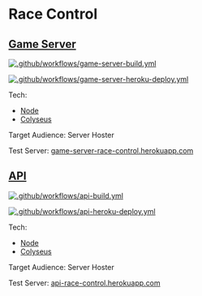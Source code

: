 # Race Control

## [Game Server](https://github.com/Wenish/race-control/tree/main/game-server-race-control)

[![.github/workflows/game-server-build.yml](https://github.com/Wenish/race-control/actions/workflows/game-server-build.yml/badge.svg)](https://github.com/Wenish/race-control/actions/workflows/game-server-build.yml)

[![.github/workflows/game-server-heroku-deploy.yml](https://github.com/Wenish/race-control/actions/workflows/game-server-heroku-deploy.yml/badge.svg)](https://github.com/Wenish/race-control/actions/workflows/game-server-heroku-deploy.yml)

Tech:

- [Node](https://nodejs.org/)
- [Colyseus](https://colyseus.io/)

Target Audience: Server Hoster

Test Server: [game-server-race-control.herokuapp.com](https://game-server-race-control.herokuapp.com/)


## [API](https://github.com/Wenish/race-control/tree/main/api-race-control)

[![.github/workflows/api-build.yml](https://github.com/Wenish/race-control/actions/workflows/api-build.yml/badge.svg)](https://github.com/Wenish/race-control/actions/workflows/api-build.yml)

[![.github/workflows/api-heroku-deploy.yml](https://github.com/Wenish/race-control/actions/workflows/api-heroku-deploy.yml/badge.svg)](https://github.com/Wenish/race-control/actions/workflows/api-heroku-deploy.yml)

Tech:

- [Node](https://nodejs.org/)
- [Colyseus](https://colyseus.io/)

Target Audience: Server Hoster

Test Server: [api-race-control.herokuapp.com](https://api-race-control.herokuapp.com/)
